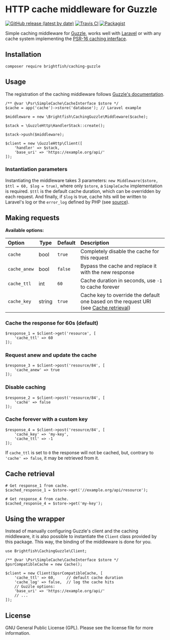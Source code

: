 # HTTP cache middleware for Guzzle

[![GitHub release (latest by date)](https://img.shields.io/github/v/release/brightfish-be/caching-guzzle?color=blue&label=Latest%20version&style=flat-square)](https://github.com/brightfish-be/caching-guzzle/releases)
[![Travis CI](https://travis-ci.com/brightfish-be/caching-guzzle.svg?branch=master&label=Build&style=flat-square)](https://travis-ci.com/brightfish-be/caching-guzzle)
[![Packagist](https://img.shields.io/packagist/dt/brightfish/caching-guzzle?label=Total%20downloads&style=flat-square)](https://packagist.org/packages/brightfish/caching-guzzle)

Simple caching middleware for [Guzzle](https://github.com/guzzle/guzzle/), works well with [Laravel](https://github.com/laravel) or with any cache system 
implementing the [PSR-16 caching interface](https://www.php-fig.org/psr/psr-16/).  

## Installation
```
composer require brightfish/caching-guzzle
```

## Usage
The registration of the caching middleware follows [Guzzle's documentation](http://docs.guzzlephp.org/en/stable/handlers-and-middleware.html#handlers).

```
/** @var \Psr\SimpleCache\CacheInterface $store */
$cache = app('cache')->store('database'); // Laravel example

$middleware = new \Brightfish\CachingGuzzle\Middleware($cache);

$stack = \GuzzleHttp\HandlerStack::create();

$stack->push($middleware);

$client = new \GuzzleHttp\Client([
    'handler' => $stack,
    'base_uri' => 'https://example.org/api/'
]);
```

### Instantiation parameters
Instantiating the middleware takes 3 parameters: `new Middleware($store, $ttl = 60, $log = true)`, where only `$store`, a `SimpleCache` implementation is required. `$ttl` is the default cache duration, which can be overridden by each request. And finally, if `$log` is true, cache hits will be written to Laravel's log or the `error_log` defined by PHP (see [source](https://github.com/brightfish-be/caching-guzzle/blob/c0e96ae157b4e17363eb76ee5996995fbf0bd4a5/src/Middleware.php#L168)).


## Making requests

**Available options:**   

| Option | Type | Default | Description |
|:-------|------|---------|:------------|
|`cache` | bool | `true` | Completely disable the cache for this request |
|`cache_anew` | bool | `false` | Bypass the cache and replace it with the new response |
|`cache_ttl` | int | `60` | Cache duration in seconds, use `-1` to cache forever |
|`cache_key` | string | `true` | Cache key to override the default one based on the request URI (see [Cache retrieval](https://github.com/brightfish-be/caching-guzzle#cache-retrieval)) |

### Cache the response for 60s (default)
```
$response_1 = $client->get('resource', [
    'cache_ttl' => 60
]);
```
### Request anew and update the cache
```
$response_3 = $client->post('resource/84', [
    'cache_anew' => true
]);
```
### Disable caching
```
$response_2 = $client->post('resource/84', [
    'cache' => false
]);
```
### Cache forever with a custom key
```
$response_4 = $client->post('resource/84', [
    'cache_key' => 'my-key',
    'cache_ttl' => -1
]);
```
If `cache_ttl` is set to `0` the response will not be cached, but, contrary to `'cache' => false`, it may be retrieved from it.

## Cache retrieval
```
# Get response_1 from cache.
$cached_response_1 = $store->get('//example.org/api/resource');

# Get response_4 from cache.
$cached_response_4 = $store->get('my-key');
```

## Using the wrapper
Instead of manually configuring Guzzle's client and the caching middleware, it is also possible to instantiate the `Client` class provided by this package. This way, the binding of the middleware is done for you.

```
use Brightfish\CachingGuzzle\Client;

/** @var \Psr\SimpleCache\CacheInterface $store */
$psrCompatibleCache = new Cache();

$client = new Client($psrCompatibleCache, [
    'cache_ttl' => 60,	   // default cache duration
    'cache_log' => false,  // log the cache hits
    // Guzzle options:
    'base_uri' => 'https://example.org/api/'
    // ...
]);
```

## License
GNU General Public License (GPL). Please see the license file for more information.
